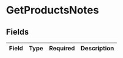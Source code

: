 # GetProductsNotes


## Fields

| Field       | Type        | Required    | Description |
| ----------- | ----------- | ----------- | ----------- |
